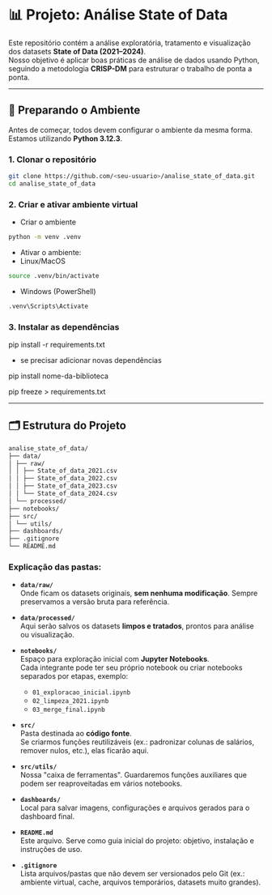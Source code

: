# 📊 Projeto: Análise State of Data

Este repositório contém a análise exploratória, tratamento e visualização dos datasets **State of Data (2021–2024)**.  
Nosso objetivo é aplicar boas práticas de análise de dados usando Python, seguindo a metodologia **CRISP-DM** para estruturar o trabalho de ponta a ponta.

---

## 🚀 Preparando o Ambiente

Antes de começar, todos devem configurar o ambiente da mesma forma.  
Estamos utilizando **Python 3.12.3**.

### 1. Clonar o repositório

```bash
git clone https://github.com/<seu-usuario>/analise_state_of_data.git
cd analise_state_of_data
```
### 2. Criar e ativar ambiente virtual

- Criar o ambiente
```bash
python -m venv .venv
```

- Ativar o ambiente:
- Linux/MacOS
```bash
source .venv/bin/activate
```
- Windows (PowerShell)
```bash
.venv\Scripts\Activate
```

### 3. Instalar as dependências
pip install -r requirements.txt

- se precisar adicionar novas dependências

  
pip install nome-da-biblioteca


pip freeze > requirements.txt

---

## 🗂 Estrutura do Projeto
```bash
analise_state_of_data/
├── data/
│ ├── raw/
│ │ ├── State_of_data_2021.csv
│ │ ├── State_of_data_2022.csv
│ │ ├── State_of_data_2023.csv
│ │ └── State_of_data_2024.csv
│ └── processed/
├── notebooks/
├── src/
│ └── utils/
├── dashboards/
├── .gitignore
└── README.md
```

### Explicação das pastas:

- **`data/raw/`**  
  Onde ficam os datasets originais, **sem nenhuma modificação**. Sempre preservamos a versão bruta para referência.

- **`data/processed/`**  
  Aqui serão salvos os datasets **limpos e tratados**, prontos para análise ou visualização.

- **`notebooks/`**  
  Espaço para exploração inicial com **Jupyter Notebooks**.  
  Cada integrante pode ter seu próprio notebook ou criar notebooks separados por etapas, exemplo:  
  - `01_exploracao_inicial.ipynb`  
  - `02_limpeza_2021.ipynb`  
  - `03_merge_final.ipynb`  

- **`src/`**  
  Pasta destinada ao **código fonte**.  
  Se criarmos funções reutilizáveis (ex.: padronizar colunas de salários, remover nulos, etc.), elas ficarão aqui.

- **`src/utils/`**  
  Nossa "caixa de ferramentas". Guardaremos funções auxiliares que podem ser reaproveitadas em vários notebooks.

- **`dashboards/`**  
  Local para salvar imagens, configurações e arquivos gerados para o dashboard final.

- **`README.md`**  
  Este arquivo. Serve como guia inicial do projeto: objetivo, instalação e instruções de uso.

- **`.gitignore`**  
  Lista arquivos/pastas que não devem ser versionados pelo Git (ex.: ambiente virtual, cache, arquivos temporários, datasets muito grandes).
